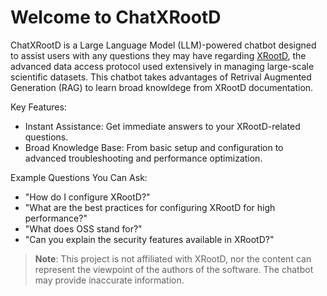 # Welcome to ChatXRootD

ChatXRootD is a Large Language Model (LLM)-powered chatbot designed to assist users with any questions they may have regarding [XRootD](https://xrootd.slac.stanford.edu/), the advanced data access protocol used extensively in managing large-scale scientific datasets. This chatbot takes advantages of Retrival Augmented Generation (RAG) to learn broad knowldege from XRootD documentation.

Key Features:

* Instant Assistance: Get immediate answers to your XRootD-related questions.
* Broad Knowledge Base: From basic setup and configuration to advanced troubleshooting and performance optimization.

Example Questions You Can Ask:

* "How do I configure XRootD?"
* "What are the best practices for configuring XRootD for high performance?"
* "What does OSS stand for?"
* "Can you explain the security features available in XRootD?"

> **Note**: This project is not affiliated with XRootD, nor the content can represent the viewpoint of the authors of the software. The chatbot may provide inaccurate information.
